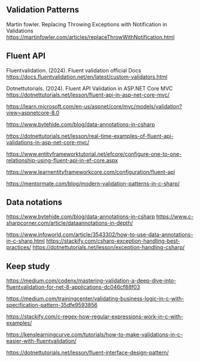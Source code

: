 ## Validation Patterns

Martin fowler. Replacing Throwing Exceptions with Notification in Validations
  https://martinfowler.com/articles/replaceThrowWithNotification.html
## Fluent API

Fluentvalidation. (2024). Fluent validation official Docs
  https://docs.fluentvalidation.net/en/latest/custom-validators.html

Dotnettutorials. (2024). Fluent API Validation in ASP.NET Core MVC
  https://dotnettutorials.net/lesson/fluent-api-in-asp-net-core-mvc/

https://learn.microsoft.com/en-us/aspnet/core/mvc/models/validation?view=aspnetcore-8.0

https://www.bytehide.com/blog/data-annotations-in-csharp

https://dotnettutorials.net/lesson/real-time-examples-of-fluent-api-validations-in-asp-net-core-mvc/

https://www.entityframeworktutorial.net/efcore/configure-one-to-one-relationship-using-fluent-api-in-ef-core.aspx

https://www.learnentityframeworkcore.com/configuration/fluent-api

https://mentormate.com/blog/modern-validation-patterns-in-c-sharp/
## Data notations
https://www.bytehide.com/blog/data-annotations-in-csharp
https://www.c-sharpcorner.com/article/dataannotations-in-depth/

https://www.infoworld.com/article/3543302/how-to-use-data-annotations-in-c-sharp.html
https://stackify.com/csharp-exception-handling-best-practices/
https://dotnettutorials.net/lesson/exception-handling-csharp/

## Keep study
https://medium.com/codenx/mastering-validation-a-deep-dive-into-fluentvalidation-for-net-8-applications-dc046cf88f03

https://medium.com/trainingcenter/validating-business-logic-in-c-with-specification-pattern-35dfe9593856

https://stackify.com/c-regex-how-regular-expressions-work-in-c-with-examples/

https://kenslearningcurve.com/tutorials/how-to-make-validations-in-c-easier-with-fluentvalidation/

https://dotnettutorials.net/lesson/fluent-interface-design-pattern/